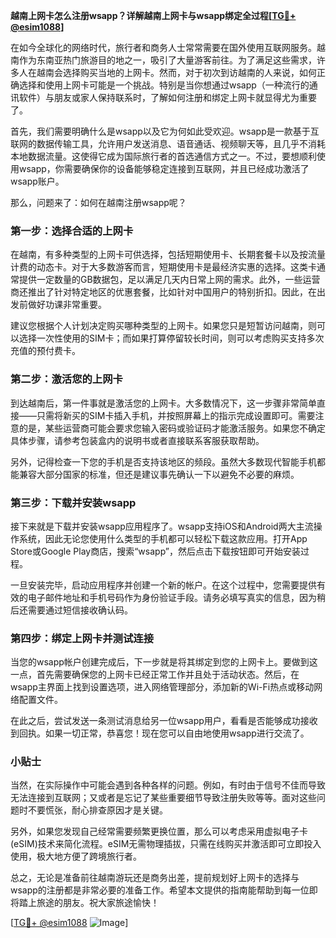 **越南上网卡怎么注册wsapp？详解越南上网卡与wsapp绑定全过程[[TG💪+ @esim1088](https://t.me/s/esim1088)]**

在如今全球化的网络时代，旅行者和商务人士常常需要在国外使用互联网服务。越南作为东南亚热门旅游目的地之一，吸引了大量游客前往。为了满足这些需求，许多人在越南会选择购买当地的上网卡。然而，对于初次到访越南的人来说，如何正确选择和使用上网卡可能是一个挑战。特别是当你想通过wsapp（一种流行的通讯软件）与朋友或家人保持联系时，了解如何注册和绑定上网卡就显得尤为重要了。

首先，我们需要明确什么是wsapp以及它为何如此受欢迎。wsapp是一款基于互联网的数据传输工具，允许用户发送消息、语音通话、视频聊天等，且几乎不消耗本地数据流量。这使得它成为国际旅行者的首选通信方式之一。不过，要想顺利使用wsapp，你需要确保你的设备能够稳定连接到互联网，并且已经成功激活了wsapp账户。

那么，问题来了：如何在越南注册wsapp呢？

### 第一步：选择合适的上网卡

在越南，有多种类型的上网卡可供选择，包括短期使用卡、长期套餐卡以及按流量计费的动态卡。对于大多数游客而言，短期使用卡是最经济实惠的选择。这类卡通常提供一定数量的GB数据包，足以满足几天内日常上网的需求。此外，一些运营商还推出了针对特定地区的优惠套餐，比如针对中国用户的特别折扣。因此，在出发前做好功课非常重要。

建议您根据个人计划决定购买哪种类型的上网卡。如果您只是短暂访问越南，则可以选择一次性使用的SIM卡；而如果打算停留较长时间，则可以考虑购买支持多次充值的预付费卡。

### 第二步：激活您的上网卡

到达越南后，第一件事就是激活您的上网卡。大多数情况下，这一步骤非常简单直接——只需将新买的SIM卡插入手机，并按照屏幕上的指示完成设置即可。需要注意的是，某些运营商可能会要求您输入密码或验证码才能激活服务。如果您不确定具体步骤，请参考包装盒内的说明书或者直接联系客服获取帮助。

另外，记得检查一下您的手机是否支持该地区的频段。虽然大多数现代智能手机都能兼容大部分国家的标准，但还是建议事先确认一下以避免不必要的麻烦。

### 第三步：下载并安装wsapp

接下来就是下载并安装wsapp应用程序了。wsapp支持iOS和Android两大主流操作系统，因此无论您使用什么类型的手机都可以轻松下载这款应用。打开App Store或Google Play商店，搜索“wsapp”，然后点击下载按钮即可开始安装过程。

一旦安装完毕，启动应用程序并创建一个新的帐户。在这个过程中，您需要提供有效的电子邮件地址和手机号码作为身份验证手段。请务必填写真实的信息，因为稍后还需要通过短信接收确认码。

### 第四步：绑定上网卡并测试连接

当您的wsapp帐户创建完成后，下一步就是将其绑定到您的上网卡上。要做到这一点，首先需要确保您的上网卡已经正常工作并且处于活动状态。然后，在wsapp主界面上找到设置选项，进入网络管理部分，添加新的Wi-Fi热点或移动网络配置文件。

在此之后，尝试发送一条测试消息给另一位wsapp用户，看看是否能够成功接收到回执。如果一切正常，恭喜您！现在您可以自由地使用wsapp进行交流了。

### 小贴士

当然，在实际操作中可能会遇到各种各样的问题。例如，有时由于信号不佳而导致无法连接到互联网；又或者是忘记了某些重要细节导致注册失败等等。面对这些问题时不要慌张，耐心排查原因才是关键。

另外，如果您发现自己经常需要频繁更换位置，那么可以考虑采用虚拟电子卡(eSIM)技术来简化流程。eSIM无需物理插拔，只需在线购买并激活即可立即投入使用，极大地方便了跨境旅行者。

总之，无论是准备前往越南游玩还是商务出差，提前规划好上网卡的选择与wsapp的注册都是非常必要的准备工作。希望本文提供的指南能帮助到每一位即将踏上旅途的朋友。祝大家旅途愉快！

[[TG💪+ @esim1088](https://t.me/s/esim1088) ![Image](https://i.postimg.cc/4NQfJmqS/Snipaste-2025-05-13-00-14-12.png)]